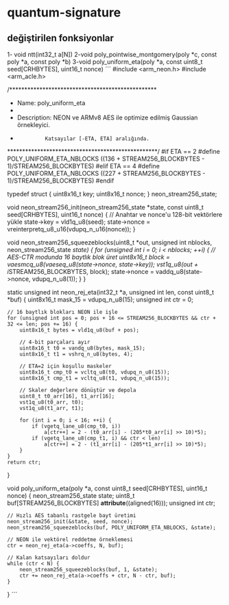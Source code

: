 # quantum-signature

## değiştirilen fonksiyonlar

1- void ntt(int32_t a[N])
2-void poly_pointwise_montgomery(poly *c, const poly *a, const poly *b) 
3-void poly_uniform_eta(poly *a, const uint8_t seed[CRHBYTES], uint16_t nonce)
´´´
#include <arm_neon.h>
#include <arm_acle.h>

/*************************************************
* Name:        poly_uniform_eta
*
* Description: NEON ve ARMv8 AES ile optimize edilmiş Gaussian örnekleyici.
*              Katsayılar [-ETA, ETA] aralığında.
**************************************************/
#if ETA == 2
#define POLY_UNIFORM_ETA_NBLOCKS ((136 + STREAM256_BLOCKBYTES - 1)/STREAM256_BLOCKBYTES)
#elif ETA == 4
#define POLY_UNIFORM_ETA_NBLOCKS ((227 + STREAM256_BLOCKBYTES - 1)/STREAM256_BLOCKBYTES)
#endif

typedef struct {
    uint8x16_t key;
    uint8x16_t nonce;
} neon_stream256_state;

void neon_stream256_init(neon_stream256_state *state, const uint8_t seed[CRHBYTES], uint16_t nonce) {
    // Anahtar ve nonce'u 128-bit vektörlere yükle
    state->key = vld1q_u8(seed);
    state->nonce = vreinterpretq_u8_u16(vdupq_n_u16(nonce));
}

void neon_stream256_squeezeblocks(uint8_t *out, unsigned int nblocks, neon_stream256_state *state) {
    for (unsigned int i = 0; i < nblocks; ++i) {
        // AES-CTR modunda 16 baytlık blok üret
        uint8x16_t block = vaesmcq_u8(vaeseq_u8(state->nonce, state->key));
        vst1q_u8(out + i*STREAM256_BLOCKBYTES, block);
        state->nonce = vaddq_u8(state->nonce, vdupq_n_u8(1));
    }
}

static unsigned int neon_rej_eta(int32_t *a, unsigned int len, const uint8_t *buf) {
    uint8x16_t mask_15 = vdupq_n_u8(15);
    unsigned int ctr = 0;

    // 16 baytlık blokları NEON ile işle
    for (unsigned int pos = 0; pos + 16 <= STREAM256_BLOCKBYTES && ctr + 32 <= len; pos += 16) {
        uint8x16_t bytes = vld1q_u8(buf + pos);
        
        // 4-bit parçaları ayır
        uint8x16_t t0 = vandq_u8(bytes, mask_15);
        uint8x16_t t1 = vshrq_n_u8(bytes, 4);

        // ETA=2 için koşullu maskeler
        uint8x16_t cmp_t0 = vcltq_u8(t0, vdupq_n_u8(15));
        uint8x16_t cmp_t1 = vcltq_u8(t1, vdupq_n_u8(15));

        // Skaler değerlere dönüştür ve depola
        uint8_t t0_arr[16], t1_arr[16];
        vst1q_u8(t0_arr, t0);
        vst1q_u8(t1_arr, t1);

        for (int i = 0; i < 16; ++i) {
            if (vgetq_lane_u8(cmp_t0, i)) 
                a[ctr++] = 2 - (t0_arr[i] - (205*t0_arr[i] >> 10)*5);
            if (vgetq_lane_u8(cmp_t1, i) && ctr < len)
                a[ctr++] = 2 - (t1_arr[i] - (205*t1_arr[i] >> 10)*5);
        }
    }
    return ctr;
}

void poly_uniform_eta(poly *a, const uint8_t seed[CRHBYTES], uint16_t nonce) {
    neon_stream256_state state;
    uint8_t buf[STREAM256_BLOCKBYTES] __attribute__((aligned(16)));
    unsigned int ctr;

    // Hızlı AES tabanlı rastgele bayt üretimi
    neon_stream256_init(&state, seed, nonce);
    neon_stream256_squeezeblocks(buf, POLY_UNIFORM_ETA_NBLOCKS, &state);

    // NEON ile vektörel reddetme örneklemesi
    ctr = neon_rej_eta(a->coeffs, N, buf);

    // Kalan katsayıları doldur
    while (ctr < N) {
        neon_stream256_squeezeblocks(buf, 1, &state);
        ctr += neon_rej_eta(a->coeffs + ctr, N - ctr, buf);
    }
}
´´´
